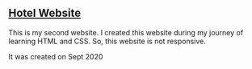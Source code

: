 ## [Hotel Website](https://github.com/ansibtri/tourism-website)
This is my second website. I created this website during my journey of learning HTML and CSS. So, this website is not responsive.

It was created on Sept 2020
